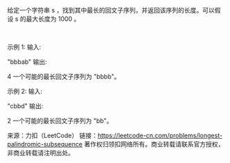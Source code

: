 给定一个字符串 s ，找到其中最长的回文子序列，并返回该序列的长度。可以假设 s 的最大长度为 1000 。

 

示例 1:
输入:

"bbbab"
输出:

4
一个可能的最长回文子序列为 "bbbb"。

示例 2:
输入:

"cbbd"
输出:

2
一个可能的最长回文子序列为 "bb"。

来源：力扣（LeetCode）
链接：https://leetcode-cn.com/problems/longest-palindromic-subsequence
著作权归领扣网络所有。商业转载请联系官方授权，非商业转载请注明出处。